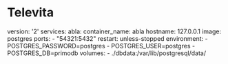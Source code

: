 # Televita 
version: '2'
services:
  abla: 
    container_name: abla
    hostname: 127.0.0.1
    image: postgres
    ports:
      - "54321:5432"
    restart: unless-stopped
    environment:
      - POSTGRES_PASSWORD=postgres
      - POSTGRES_USER=postgres
      - POSTGRES_DB=primodb
    volumes:
      - ./dbdata:/var/lib/postgresql/data/
